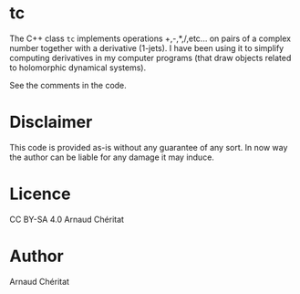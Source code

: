 # tc
The C++ class `tc` implements operations +,-,*,/,etc... on pairs of a complex number together with a derivative (1-jets). I have been using it to simplify computing derivatives in my computer programs (that draw objects related to holomorphic dynamical systems).

See the comments in the code.

# Disclaimer
This code is provided as-is without any guarantee of any sort. In now way the author can be liable for any damage it may induce.

# Licence
CC BY-SA 4.0 Arnaud Chéritat

# Author
Arnaud Chéritat 
